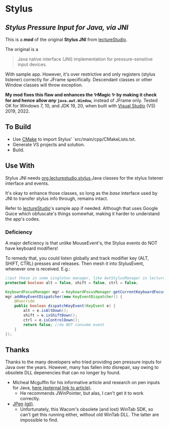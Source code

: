 # Stylus
## _Stylus Pressure Input for Java, via JNI_

This is a **_mod_** of the original **Stylus JNI** from [lectureStudio](https://github.com/lectureStudio/stylus).

The original is a
> Java native interface (JNI)  implementation for pressure-sensitive input devices. 

With sample app. However, it's over restrictive and only registers (stylus listener) correctly for JFrame specifically. Descendant classes or other Window classes will throw exception.

**My mod fixes this flaw and enhances the ✨Magic ✨ by making it check for and hence allow _any_ `java.awt.Window`**, instead of JFrame only. Tested OK for Windows 7, 10, and JDK 19, 20, when built with [Visual Studio](https://visualstudio.microsoft.com/) (VS) 2019, 2022.

## To Build

- Use [CMake](https://cmake.org/) to import Stylus' `src/main/cpp/CMakeLists.txt.
- Generate VS projects and solution.
- Build.


## Use With

Stylus JNI needs [org.lecturestudio.stylus ](https://github.com/lectureStudio/stylus/tree/main/stylus/src/main/java/org/lecturestudio/stylus) Java classes for the stylus listener interface and events.

It's okay to enhance those classes, so long as the _base_ interface used by JNI to transfer stylus info through, remains intact.

Refer to  [lectureStudio](https://github.com/lectureStudio/stylus)'s sample app if needed. Although that uses Google Guice which obfuscate's things somewhat, making it harder to understand the app's codes.

### Deficiency

A major deficiency is that unlike MouseEvent's, the Stylus events do NOT have keyboard modifiers!

To remedy that, you could listen globally and track modifier key (ALT, SHIFT, CTRL) presses and releases. Then mesh it into StylusEvent, whenever one is received. E.g.:

```java
//put these in some singleton manager, like AwtStylusManager in lectureStudio demo app
protected boolean alt = false, shift = false, ctrl = false;

KeyboardFocusManager mgr = KeyboardFocusManager.getCurrentKeyboardFocusManager();
mgr.addKeyEventDispatcher(new KeyEventDispatcher() {
    @Override
    public boolean dispatchKeyEvent(KeyEvent e) {
        alt = e.isAltDown();
        shift = e.isShiftDown();
        ctrl = e.isControlDown();
        return false; //do NOT consume event
    }
});

```

## Thanks

Thanks to the many developers who tried providing pen pressure inputs for Java over the years. However, many has fallen into disrepair, say owing to obsolete DLL depenencies that can no longer by found.
* Micheal Mcguffin for his informative article and research on pen inputs for Java, [here (external link to article)](https://www.michaelmcguffin.com/code/JWinPointer/).
  * He recommends JWinPointer, but alas, I can't get it to work correctly.
* [JPen](https://jpen.sourceforge.net/html-home/index.html) [(git)](https://github.com/nicarran/jpen).
  * Unfortunately, this Wacom's obsolete (and lost) WinTab SDK, so can't get this running either, without old WinTab DLL. The latter are impossible to find.